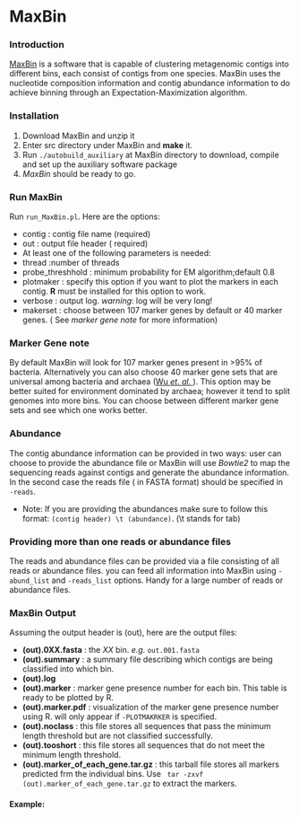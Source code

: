  # MaxBin

### Introduction

[MaxBin](https://downloads.jbei.org/data/microbial_communities/MaxBin/README.txt) is a software that is capable of clustering metagenomic contigs into different bins, each consist of contigs from one species. MaxBin uses the nucleotide composition information and contig abundance information to do achieve binning through an Expectation-Maximization algorithm.

### Installation
 1. Download MaxBin and unzip it
 2. Enter src directory under MaxBin and **make** it.
 3. Run `./autobuild_auxiliary` at MaxBin directory to download, compile and set up the auxiliary software package
 4. *MaxBin* should be ready to go.


 ### Run MaxBin
Run `run_MaxBin.pl`. Here are the options:

* contig : contig file name (required)
* out : output file header ( required)
* At least one of the following parameters is needed:
 *  thread :number of threads
 * probe_threshhold : minimum probability for EM algorithm;default 0.8
 * plotmaker : specify this option if you want to plot the markers in each contig. **R** must be installed for this option to work.
 * verbose : output log. *warning*: log will be very long!
 * makerset : choose between 107 marker genes by default or 40 marker genes. ( See *marker gene note* for more information)

### Marker Gene note

By default MaxBin will look for 107 marker genes present in >95% of bacteria. Alternatively you can also choose 40 marker gene sets that are universal among bacteria and archaea ([Wu *et. al.* ](https://journals.plos.org/plosone/article?id=10.1371/journal.pone.0077033)). This option may be better suited for environment dominated by archaea; however it tend to split genomes into more bins. You can choose between different marker gene sets and see which one works better.

### Abundance
The contig abundance information can be provided in two ways: user can choose to provide the abundance file or MaxBin will use *Bowtie2* to map the sequencing reads against contigs and generate the abundance information. In the second case the reads file ( in FASTA format) should be specified in ` -reads`.

* Note: If you are providing the abundances make sure to follow this format:
`(contig header) \t (abundance)`. (\t stands for tab)


### Providing more than one reads or abundance files
The reads and abundance files can be provided via a file consisting of all reads or abundance files.
you can feed all information into MaxBin using `-abund_list` and `-reads_list` options. Handy for a large number of reads or abundance files.


### MaxBin Output

Assuming the output header is (out), here are the output files:

* **(out).0XX.fasta** : the *XX* bin.  *e.g.*
 `out.001.fasta`
* **(out).summary** : a summary file describing which contigs are being classified into which bin.
* **(out).log**
* **(out).marker** : marker gene presence number for each bin. This table is ready to be plotted by R.
* **(out).marker.pdf** : visualization of the marker gene presence number using R. will only appear if `-PLOTMAKRKER` is specified.
* **(out).noclass** : this file stores all sequences that pass the minimum length threshold but are not classified successfully.
* **(out).tooshort** : this file stores all sequences that do not meet the minimum length threshold.
* **(out).marker_of_each_gene.tar.gz** : this tarball file stores all markers predicted frm the individual bins. Use ` tar -zxvf (out).marker_of_each_gene.tar.gz`  to extract the markers.


#### Example:
